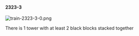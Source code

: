 #### 2323-3
![train-2323-3-0.png](https://github.com/lil-lab/nlvr/raw/master/nlvr/train/images/50/train-2323-3-0.png "train-2323-3-0.png")

There is 1 tower with at least 2 black blocks stacked together